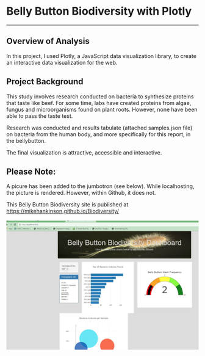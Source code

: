 #  Belly Button Biodiversity with Plotly
----------------------------------------------------------------------------------

## Overview of Analysis
In this project, I used Plotly, a JavaScript data visualization library, to create an interactive data visualization for the web. 

## Project Background
This study involves research conducted on bacteria to synthesize proteins that taste like beef.  For some time, labs have created proteins from algae, fungus and microorganisms found on plant roots.  However, none have been able to pass the taste test.  

Research was conducted and results tabulate (attached samples.json file) on bacteria from the human body, and more specifically for this report, in the bellybutton.  

The final visualization is attractive, accessible and interactive.

## Please Note:

A picure has been added to the jumbotron (see below).  While localhosting, the picture is rendered.  However, within Github, it does not.   

This Belly Button Biodiversity site is published at https://mikehankinson.github.io/Biodiversity/
<br>
<br>
![Fig_1](static/images/localhost_view.JPG)
<br>
<br>
